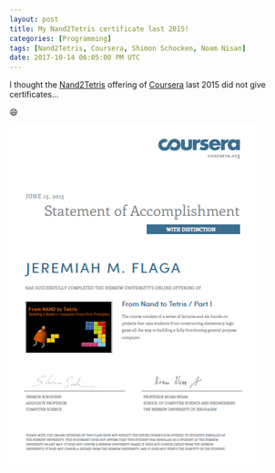 ```yaml
---
layout: post
title: My Nand2Tetris certificate last 2015!
categories: [Programming]
tags: [Nand2Tetris, Coursera, Shimon Schocken, Noam Nisan]
date: 2017-10-14 06:05:00 PM UTC
---
```


<!-- October 15, 2017 02:05:00 AM Philippine Time -->

<!--
Abi nako'g walay certificate tung Nand2Tetris sa Coursera... naa man diay.
-->

I thought the [Nand2Tetris](http://nand2tetris.org/) offering of [Coursera](https://www.coursera.org/course/nand2tetris1) last 2015 did not give certificates...

:smile:

<!--more-->

[![Nand2Tetris at Coursera certificate](/images/2017/nand2tetris-certificate-coursera.png)](/files/certificates/2015-06-15-Coursera-From-Nand-to-Tetris-Part-1.pdf)
